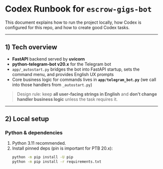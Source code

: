 # Codex Runbook for `escrow-gigs-bot`

This document explains how to run the project locally, how Codex is configured for this repo, and how to create good Codex tasks.

---

## 1) Tech overview

- **FastAPI** backend served by **uvicorn**
- **python-telegram-bot v20.x** for the Telegram bot
- `app/_autostart.py` bridges the bot into FastAPI startup, sets the command menu, and provides English UX prompts
- Core business logic for commands lives in **`app/telegram_bot.py`** (we call into those handlers from `_autostart.py`)

> Design rule: keep **all user‑facing strings in English** and **don’t change handler business logic** unless the task requires it.

---

## 2) Local setup

### Python & dependencies

1. Python 3.11 recommended.
2. Install pinned deps (pin is important for PTB 20.x):
   ```bash
   python -m pip install -U pip
   python -m pip install -r requirements.txt
